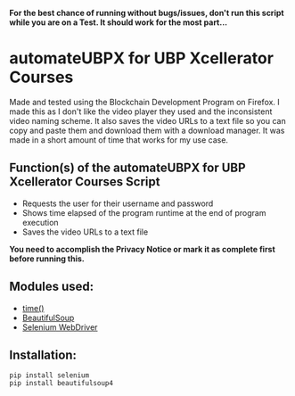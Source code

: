 <!-- @format -->
**For the best chance of running without bugs/issues, don't run this script while you are on a Test. It should work for the most part...**

# automateUBPX for UBP Xcellerator Courses

Made and tested using the Blockchain Development Program on Firefox.
I made this as I don't like the video player they used and the inconsistent video naming scheme. It also saves the video URLs to a text file so you can copy and paste them and download them with a download manager. It was made in a short amount of time that works for my use case.

## Function(s) of the automateUBPX for UBP Xcellerator Courses Script

-   Requests the user for their username and password
-   Shows time elapsed of the program runtime at the end of program execution
-   Saves the video URLs to a text file

**You need to accomplish the Privacy Notice or mark it as complete first before running this.**

## Modules used:

-   [time()](https://docs.python.org/3/library/time.html)
-   [BeautifulSoup](https://www.crummy.com/software/BeautifulSoup/bs4/doc/)
-   [Selenium WebDriver](https://www.selenium.dev/documentation/webdriver/)

## Installation:

```
pip install selenium
pip install beautifulsoup4
```
